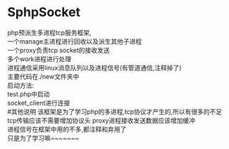 # SphpSocket  
php预派生多进程tcp服务框架,  
一个manage主进程进行回收以及派生其他子进程  
一个proxy负责tcp socket的接收发送  
多个work进程进行处理  
进程通信采用linux消息队列以及进程信号(有管道通信,注释掉了)  
主要代码在./new文件夹中  
启动方法:  
test.php中启动  
socket_client进行连接  
#其他说明
该框架是为了学习php的多进程,tcp协议才产生的,所以有很多的不足  
tcp传输应该不需要增加协议头
proxy进程接收发送数据应该增加缓冲  
进程信号在框架中用的不多,都注释和弃用了  
只是为了学习嘛~~~~~~~  
